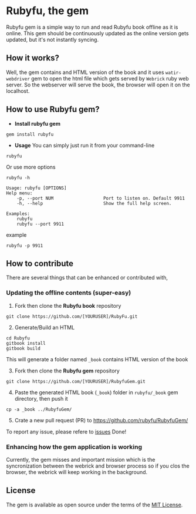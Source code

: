 # Rubyfu, the gem
Rubyfu gem is a simple way to run and read Rubyfu book offline as it is online. This gem should be continuously updated as the online version gets updated, but it's not instantly syncing.

## How it works?
Well, the gem contains and HTML version of the book and it uses `watir-webdriver` gem to open the html file which gets served by `Webrick` ruby web server. So the webserver will serve the book, the browser will open it on the localhost.

## How to use Rubyfu gem?

- **Install rubyfu gem**

```
gem install rubyfu
```

- **Usage**
You can simply just run it from your command-line
```
rubyfu
```

Or use more options 
```
rubyfu -h

Usage: rubyfu [OPTIONS]
Help menu:
    -p, --port NUM                   Port to listen on. Default 9911
    -h, --help                       Show the full help screen.

Examples:
    rubyfu
    rubyfu --port 9911
```

example

```
rubyfu -p 9911
```

## How to contribute
There are several things that can be enhanced or contributed with,
### Updating the offline contents (super-easy)

1. Fork then clone the **Rubyfu book** repository

```
git clone https://github.com/[YOURUSER]/RubyFu.git
```

2. Generate/Build an HTML

```
cd Rubyfu
gitbook install
gitbook build 
```
This will generate a folder named `_book` contains HTML version of the book

3. Fork then clone the **Rubyfu gem** repository

```
git clone https://github.com/[YOURUSER]/RubyfuGem.git
```

4. Paste the generated HTML book (`_book`) folder in `rubyfu/_book` gem directory, then push it

```
cp -a _book ../RubyfuGem/
```

5. Crate a new pull request (PR) to https://github.com/rubyfu/RubyfuGem/

To report any issue, please refere to [issues](https://github.com/rubyfu/RubyfuGem/issues)
Done!

### Enhancing how the gem application is working 
Currently, the gem misses and important mission which is the syncronization between the webrick and browser process so if you clos the browser, the webrick will keep working in the background.


## License

The gem is available as open source under the terms of the [MIT License](http://opensource.org/licenses/MIT).

